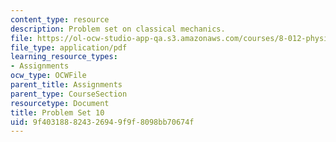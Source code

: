 ```yaml
---
content_type: resource
description: Problem set on classical mechanics.
file: https://ol-ocw-studio-app-qa.s3.amazonaws.com/courses/8-012-physics-i-classical-mechanics-fall-2008/9f403188824326949f9f8098bb70674f_ps10.pdf
file_type: application/pdf
learning_resource_types:
- Assignments
ocw_type: OCWFile
parent_title: Assignments
parent_type: CourseSection
resourcetype: Document
title: Problem Set 10
uid: 9f403188-8243-2694-9f9f-8098bb70674f
---
```


